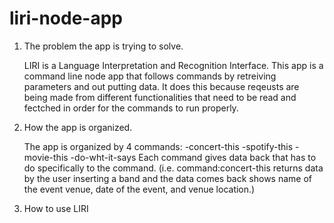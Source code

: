 # liri-node-app
1. The problem the app is trying to solve.

   LIRI is a Language Interpretation and Recognition Interface. This app is a command line node app that follows commands by retreiving parameters and out putting data. It does this because reqeusts are being made from different functionalities that need to be read and fectched in order for the commands to run properly.

2. How the app is organized.

   The app is organized by 4 commands:
   -concert-this
   -spotify-this
   -movie-this
   -do-wht-it-says
   Each command gives data back that has to do specifically to the command. (i.e. command:concert-this returns data by the user inserting a band and the data comes back shows name of the event venue, date of the event, and venue location.)

3. How to use LIRI
   

